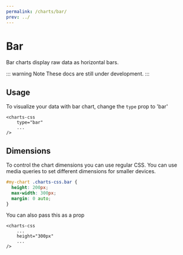 ```yaml
---
permalink: /charts/bar/
prev: ../
---
```


# Bar

Bar charts display raw data as horizontal bars.

::: warning Note
These docs are still under development.
:::

## Usage

To visualize your data with bar chart, change the `type` prop to 'bar'

```vue{2}
<charts-css
    type="bar"
    ...
/>
```

## Dimensions

To control the chart dimensions you can use regular CSS. You can use media queries to set different dimensions for smaller devices.

```css
#my-chart .charts-css.bar {
  height: 200px;
  max-width: 300px;
  margin: 0 auto;
}
```

You can also pass this as a prop

```vue{3}
<charts-css
    ...
    height="300px"
    ...
/>
```
